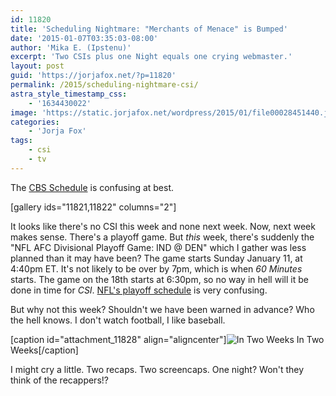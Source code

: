 ```yaml
---
id: 11820
title: 'Scheduling Nightmare: "Merchants of Menace" is Bumped'
date: '2015-01-07T03:35:03-08:00'
author: 'Mika E. (Ipstenu)'
excerpt: 'Two CSIs plus one Night equals one crying webmaster.'
layout: post
guid: 'https://jorjafox.net/?p=11820'
permalink: /2015/scheduling-nightmare-csi/
astra_style_timestamp_css:
    - '1634430022'
image: 'https://static.jorjafox.net/wordpress/2015/01/file00028451440.jpg'
categories:
    - 'Jorja Fox'
tags:
    - csi
    - tv
---
```


The <a href="http://www.cbs.com/schedule/">CBS Schedule</a> is confusing at best.

[gallery ids="11821,11822" columns="2"]

It looks like there's no CSI this week and none next week. Now, next week makes sense. There's a playoff game. But _this_ week, there's suddenly the "NFL AFC Divisional Playoff Game: IND @ DEN" which I gather was less planned than it may have been? The game starts Sunday January 11, at 4:40pm ET. It's not likely to be over by 7pm, which is when _60 Minutes_ starts. The game on the 18th starts at 6:30pm, so no way in hell will it be done in time for _CSI_. <a href="http://www.fbschedules.com/nfl/nfl-playoffs-schedule.php">NFL's playoff schedule</a> is very confusing.

But why not this week? Shouldn't we have been warned in advance? Who the hell knows. I don't watch football, I like baseball.

[caption id="attachment_11828" align="aligncenter"]<img src="//static.jorjafox.net/wordpress/2015/01/Screen-Shot-2015-01-06-at-3.00.50-PM.png" alt="In Two Weeks" class="size-large wp-image-11828" /> In Two Weeks[/caption]

I might cry a little. Two recaps. Two screencaps. One night? Won't they think of the recappers!?
